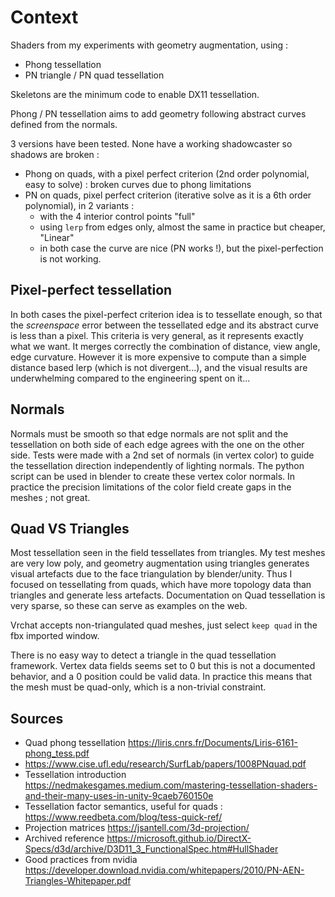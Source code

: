 # Context
Shaders from my experiments with geometry augmentation, using :
- Phong tessellation
- PN triangle / PN quad tessellation

Skeletons are the minimum code to enable DX11 tessellation.

Phong / PN tessellation aims to add geometry following abstract curves defined from the normals.

3 versions have been tested. None have a working shadowcaster so shadows are broken :
- Phong on quads, with a pixel perfect criterion (2nd order polynomial, easy to solve) : broken curves due to phong limitations
- PN on quads, pixel perfect criterion (iterative solve as it is a 6th order polynomial), in 2 variants :
    - with the 4 interior control points "full"
    - using `lerp` from edges only, almost the same in practice but cheaper, "Linear"
    - in both case the curve are nice (PN works !), but the pixel-perfection is not working.

## Pixel-perfect tessellation
In both cases the pixel-perfect criterion idea is to tessellate enough, so that the *screenspace* error between the tessellated edge and its abstract curve is less than a pixel.
This criteria is very general, as it represents exactly what we want.
It merges correctly the combination of distance, view angle, edge curvature.
However it is more expensive to compute than a simple distance based lerp (which is not divergent...), and the visual results are underwhelming compared to the engineering spent on it...

## Normals
Normals must be smooth so that edge normals are not split and the tessellation on both side of each edge agrees with the one on the other side.
Tests were made with a 2nd set of normals (in vertex color) to guide the tessellation direction independently of lighting normals.
The python script can be used in blender to create these vertex color normals.
In practice the precision limitations of the color field create gaps in the meshes ; not great.

## Quad VS Triangles
Most tessellation seen in the field tessellates from triangles.
My test meshes are very low poly, and geometry augmentation using triangles generates visual artefacts due to the face triangulation by blender/unity.
Thus I focused on tessellating from quads, which have more topology data than triangles and generate less artefacts.
Documentation on Quad tessellation is very sparse, so these can serve as examples on the web.

Vrchat accepts non-triangulated quad meshes, just select `keep quad` in the fbx imported window.

There is no easy way to detect a triangle in the quad tessellation framework.
Vertex data fields seems set to 0 but this is not a documented behavior, and a 0 position could be valid data.
In practice this means that the mesh must be quad-only, which is a non-trivial constraint.

## Sources
- Quad phong tessellation https://liris.cnrs.fr/Documents/Liris-6161-phong_tess.pdf
-  https://www.cise.ufl.edu/research/SurfLab/papers/1008PNquad.pdf
- Tessellation introduction https://nedmakesgames.medium.com/mastering-tessellation-shaders-and-their-many-uses-in-unity-9caeb760150e
- Tessellation factor semantics, useful for quads : https://www.reedbeta.com/blog/tess-quick-ref/
- Projection matrices https://jsantell.com/3d-projection/
- Archived reference https://microsoft.github.io/DirectX-Specs/d3d/archive/D3D11_3_FunctionalSpec.htm#HullShader
- Good practices from nvidia https://developer.download.nvidia.com/whitepapers/2010/PN-AEN-Triangles-Whitepaper.pdf
